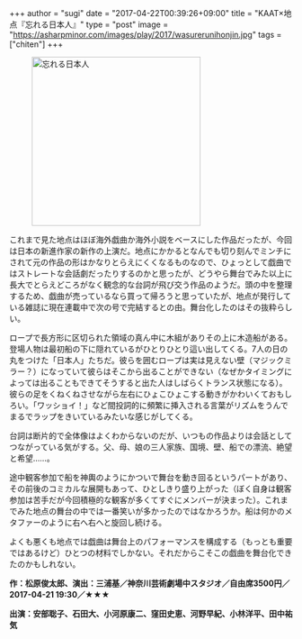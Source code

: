 +++
author = "sugi"
date = "2017-04-22T00:39:26+09:00"
title = "KAAT×地点『忘れる日本人』"
type = "post"
image = "https://asharpminor.com/images/play/2017/wasurerunihonjin.jpg"
tags = ["chiten"]
+++
<figure class="alignleft"><img src="/images/play/2017/wasurerunihonjin.jpg" alt="忘れる日本人" style="width: 300px !important;"></figure>

これまで見た地点はほぼ海外戯曲か海外小説をベースにした作品だったが、今回は日本の新進作家の新作の上演だ。地点にかかるとなんでも切り刻んでミンチにされて元の作品の形はかなりとらえにくくなるものなので、ひょっとして戯曲ではストレートな会話劇だったりするのかと思ったが、どうやら舞台でみた以上に長大でとらえどころがなく観念的な台詞が飛び交う作品のようだ。頭の中を整理するため、戯曲が売っているなら買って帰ろうと思っていたが、地点が発行している雑誌に現在連載中で次の号で完結するとの由。舞台化したのはその抜粋らしい。

ロープで長方形に区切られた領域の真ん中に木組がありその上に木造船がある。登場人物は最初船の下に隠れているがひとりひとり這い出してくる。7人の日の丸をつけた「日本人」たちだ。彼らを囲むロープは実は見えない壁（マジックミラー？）になっていて彼らはそこから出ることができない（なぜかタイミングによっては出ることもできてそうすると出た人はしばらくトランス状態になる）。彼らの足をくねくねさせながら左右にひょこひょこする動きがかわいくておもしろい。「ワッショイ！」など間投詞的に頻繁に挿入される言葉がリズムをうんでまるでラップをきいているみたいな感じがしてくる。

台詞は断片的で全体像はよくわからないのだが、いつもの作品よりは会話としてつながっている気がする。父、母、娘の三人家族、国境、壁、船での漂流、絶望と希望……。

途中観客参加で船を神輿のようにかついで舞台を動き回るというパートがあり、その前後のコミカルな展開もあって、ひとしきり盛り上がった（ぼく自身は観客参加は苦手だが今回積極的な観客が多くてすぐにメンバーが決まった）。これまでみた地点の舞台の中では一番笑いが多かったのではなかろうか。船は何かのメタファーのように右へ右へと旋回し続ける。

よくも悪くも地点では戯曲は舞台上のパフォーマンスを構成する（もっとも重要ではあるけど）ひとつの材料でしかない。それだからこそこの戯曲を舞台化できたのかもしれない。

**作：松原俊太郎、演出：三浦基／神奈川芸術劇場中スタジオ／自由席3500円／2017-04-21 19:30／★★★**

**出演：安部聡子、石田大、小河原康二、窪田史恵、河野早紀、小林洋平、田中祐気**
